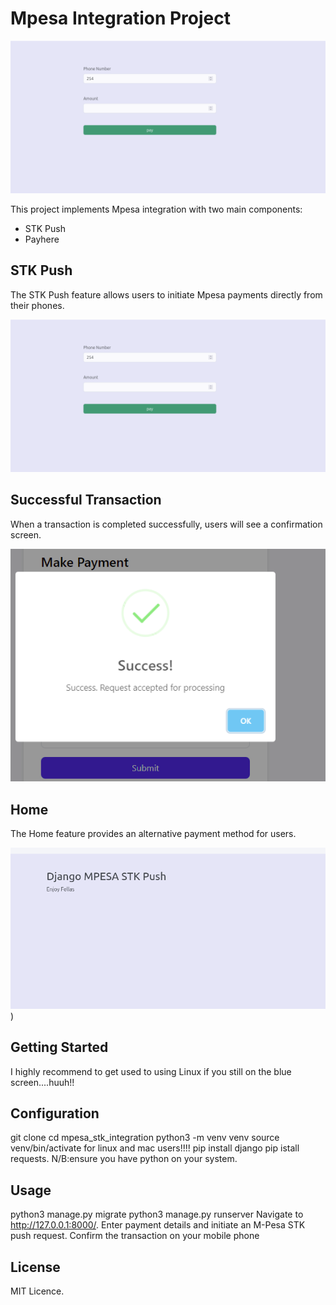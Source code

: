 # Mpesa Integration Project

![STK Push Home Screen](https://github.com/damiancodes/Mpesa_stk_Integration/blob/master/stkpushapp/static/images/payhere.png)

This project implements Mpesa integration with two main components:
- STK Push
- Payhere

## STK Push

The STK Push feature allows users to initiate Mpesa payments directly from their phones.

![STK Push Home Screen](https://github.com/damiancodes/Mpesa_stk_Integration/blob/master/stkpushapp/static/images/payhere.png)

## Successful Transaction

When a transaction is completed successfully, users will see a confirmation screen.

![Successful Transaction](https://github.com/damiancodes/Mpesa_stk_Integration/blob/master/stkpushapp/static/images/success.png)

## Home

The Home feature provides an alternative payment method for users.

![Payhere Interface](https://github.com/damiancodes/Mpesa_stk_Integration/blob/master/stkpushapp/static/images/homestk.png))

## Getting Started

I highly recommend to get used to using Linux if you still on the blue screen....huuh!!

## Configuration
git clone 
cd mpesa_stk_integration
python3 -m venv venv
source venv/bin/activate    for linux and mac users!!!!
pip install django
pip istall requests.
N/B:ensure you have python on your system.

## Usage
python3 manage.py migrate
python3 manage.py runserver
Navigate to http://127.0.0.1:8000/.
Enter payment details and initiate an M-Pesa STK push request.
Confirm the transaction on your mobile phone



## License

MIT Licence.
